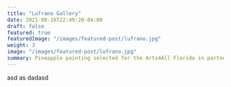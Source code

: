 ```yaml
---
title: "Lufrano Gallery"
date: 2021-08-16T22:49:20-04:00
draft: false
featured: true
featuredImage: "/images/featured-post/lufrano.jpg"
weight: 3
image: "/images/featured-post/lufrano.jpg"
summary: Pineapple painting selected for the Arts4All Florida in partnership with the University of North Florida Exceptional Creativity Exhibition. Was on display June 25, 2021 - August 26, 2021
---
```


asd as dadasd